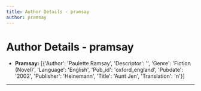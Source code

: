 ```yaml
---
title: Author Details - pramsay
author: pramsay
---
```


# Author Details - pramsay

<ul>
    <li><strong>Pramsay:</strong> [{'Author': 'Paulette Ramsay', 'Descriptor': '', 'Genre': 'Fiction (Novel)', 'Language': 'English', 'Pub_id': 'oxford_england', 'Pubdate': '2002', 'Publisher': 'Heinemann', 'Title': 'Aunt Jen', 'Translation': 'n'}]</li>
</ul>
<hr>